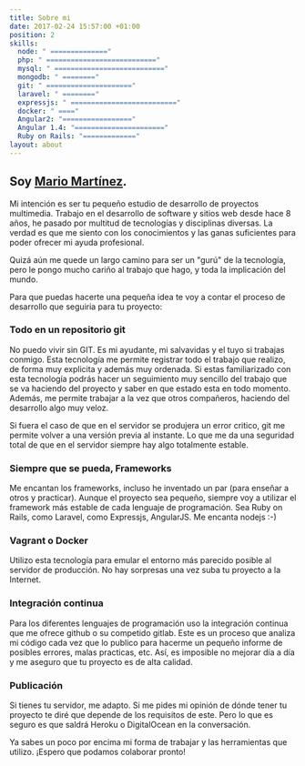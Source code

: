 ```yaml
---
title: Sobre mi
date: 2017-02-24 15:57:00 +01:00
position: 2
skills:
  node: " =============="
  php: " ==========================="
  mysql: " ==========================="
  mongodb: " ========"
  git: " ====================="
  laravel: " ========"
  expressjs: " =========================="
  docker: " ===="
  Angular2: "================="
  Angular 1.4: "======================"
  Ruby on Rails: "============="
layout: about
---
```


## Soy [Mario Martínez](https://github.com/ewiggin).

Mi intención es ser tu pequeño estudio de desarrollo de proyectos multimedia. Trabajo en el desarrollo de software y sitios web desde hace 8 años, he pasado por multitud de tecnologías y disciplinas diversas. La verdad es que me siento con los conocimientos y las ganas suficientes para poder ofrecer mi ayuda profesional.

Quizá aún me quede un largo camino para ser un "gurú" de la tecnología, pero le pongo mucho cariño al trabajo que hago, y toda la implicación del mundo. 

Para que puedas hacerte una pequeña idea te voy a contar el proceso de desarrollo que seguiria para tu proyecto:

### Todo en un repositorio git

No puedo vivir sin GIT. Es mi ayudante, mi salvavidas y el tuyo si trabajas conmigo. Esta tecnología me permite registrar todo el trabajo que realizo, de forma muy explicita y además muy ordenada. Si estas familiarizado con esta tecnología podrás hacer un seguimiento muy sencillo del trabajo que se va haciendo del proyecto y saber en que estado esta en todo momento. Además, me permite trabajar a la vez que otros compañeros, haciendo del desarrollo algo muy veloz.

Si fuera el caso de que en el servidor se produjera un error critico, git me permite volver a una versión previa al instante. Lo que me da una seguridad total de que en el servidor siempre hay algo totalmente estable.

### Siempre que se pueda, Frameworks

Me encantan los frameworks, incluso he inventado un par (para enseñar a otros y practicar). Aunque el proyecto sea pequeño, siempre voy a utilizar el framework más estable de cada lenguaje de programación. Sea Ruby on Rails, como Laravel, como Expressjs, AngularJS. Me encanta nodejs  :-)

### Vagrant o Docker

Utilizo esta tecnología para emular el entorno más parecido posible al servidor de producción. No hay sorpresas una vez suba tu proyecto a la Internet.

### Integración continua

Para los diferentes lenguajes de programación uso la integración continua que me ofrece github o su competido gitlab. Este es un proceso que analiza mi código cada vez que lo publico para hacerme un pequeño informe de posibles errores, malas practicas, etc. Así, es imposible no mejorar día a día y me aseguro que tu proyecto es de alta calidad.

### Publicación

Si tienes tu servidor, me adapto. Si me pides mi opinión de dónde tener tu proyecto te diré que depende de los requisitos de este. Pero lo que es seguro es que saldrá Heroku o DigitalOcean en la conversación.

Ya sabes un poco por encima mi forma de trabajar y las herramientas que utilizo. ¡Espero que podamos colaborar pronto!